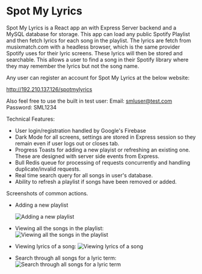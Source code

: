 # Spot My Lyrics

Spot My Lyrics is a React app an with Express Server backend and a MySQL database for storage. 
This app can load any public Spotify Playlist and then fetch lyrics for each song in the playlist. 
The lyrics are fetch from musixmatch.com with a headless browser, which is the same provider Spotify uses for their lyric screens.
These lyrics will then be stored and searchable. 
This allows a user to find a song in their Spotify library where they may remember the lyrics but not the song name.

Any user can register an account for Spot My Lyrics at the below website:

http://192.210.137.126/spotmylyrics

Also feel free to use the built in test user:
Email: smluser@test.com
Password: SML1234

Technical Features:
* User login/registration handled by Google's Firebase
* Dark Mode for all screens, settings are stored in Express session so they remain even if user logs out or closes tab.
* Progress Toasts for adding a new playist or refreshing an existing one. These are designed with server side events from Express.
* Bull Redis queue for processing of requests concurrently and handling duplicate/invalid requests.
* Real time search query for all songs in user's database.
* Ability to refresh a playlist if songs have been removed or added.


Screenshots of common actions.
* Adding a new playlist

  ![Adding a new playlist](https://i.imgur.com/xdExVLb.png)

* Viewing all the songs in the playlist:
 ![Viewing all the songs in the playlist](https://i.imgur.com/qRdBUTN.png)
 
 * Viewing lyrics of a song:
 ![Viewing lyrics of a song](https://i.imgur.com/XkY8u5I.png)
 
 * Search through all songs for a lyric term:
   ![Search through all songs for a lyric term](https://i.imgur.com/iNoa2y9.png)
